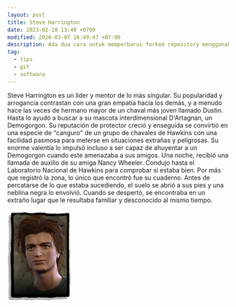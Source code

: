 ```yaml
---
layout: post
title: Steve Harrington
date: 2023-02-18 13:40 +0700
modified: 2020-03-07 16:49:47 +07:00
description: Ada dua cara untuk memperbarui forked repository menggunakan web interface yang disediakan oleh github tapi ribet, atau melalui terminal yang lebih ribet lagi.
tag:
  - tips
  - git
  - software
---
```

 
Steve Harrington es un líder y mentor de lo más singular. Su popularidad y arrogancia contrastan con una gran empatía hacia los demás, y a menudo hace las veces de hermano mayor de un chaval más joven llamado Dustin. Hasta lo ayudó a buscar a su mascota interdimensional D'Artagnan, un Demogorgon. Su reputación de protector creció y enseguida se convirtió en una especie de "canguro" de un grupo de chavales de Hawkins con una facilidad pasmosa para meterse en situaciones extrañas y peligrosas. Su enorme valentía lo impulsó incluso a ser capaz de ahuyentar a un Demogorgon cuando este amenazaba a sus amigos. Una noche, recibió una llamada de auxilio de su amiga Nancy Wheeler. Condujo hasta el Laboratorio Nacional de Hawkins para comprobar si estaba bien. Por más que registró la zona, lo único que encontró fue su cuaderno. Antes de percatarse de lo que estaba sucediendo, el suelo se abrió a sus pies y una neblina negra lo envolvió. Cuando se despertó, se encontraba en un extraño lugar que le resultaba familiar y desconocido al mismo tiempo.

![alt text](/assets/img/steve.jpg)
